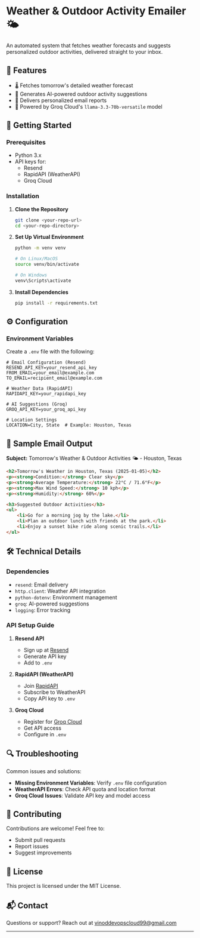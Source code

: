 # Weather & Outdoor Activity Emailer 🌤️

An automated system that fetches weather forecasts and suggests personalized outdoor activities, delivered straight to your inbox.

## 🌟 Features

- 🌡️ Fetches tomorrow's detailed weather forecast
- 🎯 Generates AI-powered outdoor activity suggestions
- 📧 Delivers personalized email reports
- 🤖 Powered by Groq Cloud's `llama-3.3-70b-versatile` model

## 🚀 Getting Started

### Prerequisites

- Python 3.x
- API keys for:
  - Resend
  - RapidAPI (WeatherAPI)
  - Groq Cloud

### Installation

1. **Clone the Repository**
   ```bash
   git clone <your-repo-url>
   cd <your-repo-directory>
   ```

2. **Set Up Virtual Environment**
   ```bash
   python -m venv venv
   
   # On Linux/MacOS
   source venv/bin/activate
   
   # On Windows
   venv\Scripts\activate
   ```

3. **Install Dependencies**
   ```bash
   pip install -r requirements.txt
   ```

## ⚙️ Configuration

### Environment Variables

Create a `.env` file with the following:

```env
# Email Configuration (Resend)
RESEND_API_KEY=your_resend_api_key
FROM_EMAIL=your_email@example.com
TO_EMAIL=recipient_email@example.com

# Weather Data (RapidAPI)
RAPIDAPI_KEY=your_rapidapi_key

# AI Suggestions (Groq)
GROQ_API_KEY=your_groq_api_key

# Location Settings
LOCATION=City, State  # Example: Houston, Texas
```

## 📧 Sample Email Output

**Subject:** Tomorrow's Weather & Outdoor Activities 🌤️ - Houston, Texas

```html
<h2>Tomorrow's Weather in Houston, Texas (2025-01-05)</h2>
<p><strong>Condition:</strong> Clear sky</p>
<p><strong>Average Temperature:</strong> 22°C / 71.6°F</p>
<p><strong>Max Wind Speed:</strong> 10 kph</p>
<p><strong>Humidity:</strong> 60%</p>

<h3>Suggested Outdoor Activities</h3>
<ul>
    <li>Go for a morning jog by the lake.</li>
    <li>Plan an outdoor lunch with friends at the park.</li>
    <li>Enjoy a sunset bike ride along scenic trails.</li>
</ul>
```

## 🛠️ Technical Details

### Dependencies

- `resend`: Email delivery
- `http.client`: Weather API integration
- `python-dotenv`: Environment management
- `groq`: AI-powered suggestions
- `logging`: Error tracking

### API Setup Guide

1. **Resend API**
   - Sign up at [Resend](https://resend.com)
   - Generate API key
   - Add to `.env`

2. **RapidAPI (WeatherAPI)**
   - Join [RapidAPI](https://rapidapi.com)
   - Subscribe to WeatherAPI
   - Copy API key to `.env`

3. **Groq Cloud**
   - Register for [Groq Cloud](https://groq.com)
   - Get API access
   - Configure in `.env`

## 🔍 Troubleshooting

Common issues and solutions:

- **Missing Environment Variables**: Verify `.env` file configuration
- **WeatherAPI Errors**: Check API quota and location format
- **Groq Cloud Issues**: Validate API key and model access

## 🤝 Contributing

Contributions are welcome! Feel free to:
- Submit pull requests
- Report issues
- Suggest improvements

## 📄 License

This project is licensed under the MIT License.

## 📬 Contact

Questions or support? Reach out at vinoddevopscloud99@gmail.com

---
